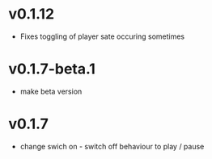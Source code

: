 # v0.1.12

- Fixes toggling of player sate occuring sometimes

# v0.1.7-beta.1

- make beta version

# v0.1.7

- change swich on - switch off behaviour to play / pause
